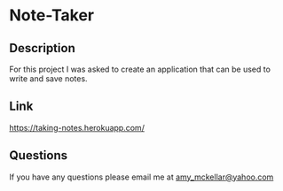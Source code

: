 # Note-Taker


## Description

For this project I was asked to create an application that can be used to write and save notes. 

## Link
https://taking-notes.herokuapp.com/



## Questions

If you have any questions please email me at amy_mckellar@yahoo.com 


